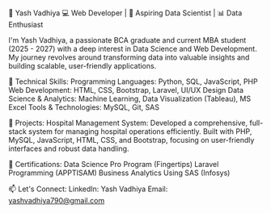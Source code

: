 🌟 Yash Vadhiya
💻 Web Developer | 🧩 Aspiring Data Scientist | 📊 Data Enthusiast

I'm Yash Vadhiya, a passionate BCA graduate and current MBA student (2025 - 2027) with a deep interest in Data Science and Web Development. My journey revolves around transforming data into valuable insights and building scalable, user-friendly applications.

🔨 Technical Skills:
Programming Languages: Python, SQL, JavaScript, PHP
Web Development: HTML, CSS, Bootstrap, Laravel, UI/UX Design
Data Science & Analytics: Machine Learning, Data Visualization (Tableau), MS Excel
Tools & Technologies: MySQL, Git, SAS

💼 Projects:
Hospital Management System:
Developed a comprehensive, full-stack system for managing hospital operations efficiently. Built with PHP, MySQL, JavaScript, HTML, CSS, and Bootstrap, focusing on user-friendly interfaces and robust data handling.

📜 Certifications:
Data Science Pro Program (Fingertips)
Laravel Programming (APPTISAM)
Business Analytics Using SAS (Infosys)

📫 Let's Connect:
LinkedIn: Yash Vadhiya
Email: yashvadhiya790@gmail.com

